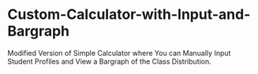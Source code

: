 # Custom-Calculator-with-Input-and-Bargraph

Modified Version of Simple Calculator where You can Manually Input Student Profiles and View a Bargraph of the Class Distribution.
